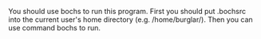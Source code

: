 You should use bochs to run this program.
First you should put .bochsrc into the current user's home directory (e.g. /home/burglar/).
Then you can use command bochs to run.

